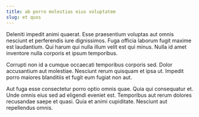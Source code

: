 ```yaml
---
title: ab porro molestias eius voluptatem
slug: et quos
---
```


Deleniti impedit animi quaerat. Esse praesentium voluptas aut omnis nesciunt et perferendis iure dignissimos. Fuga officia laborum fugit maxime est laudantium. Qui harum qui nulla illum velit est qui minus. Nulla id amet inventore nulla corporis et ipsum temporibus.

Corrupti non id a cumque occaecati temporibus corporis sed. Dolor accusantium aut molestiae. Nesciunt rerum quisquam et ipsa ut. Impedit porro maiores blanditiis et fugit eum fugiat non aut.

Aut fuga esse consectetur porro optio omnis quae. Quia qui consequatur et. Unde omnis eius sed ad eligendi eveniet est. Temporibus aut rerum dolores recusandae saepe et quasi. Quia et animi cupiditate. Nesciunt aut repellendus omnis.
